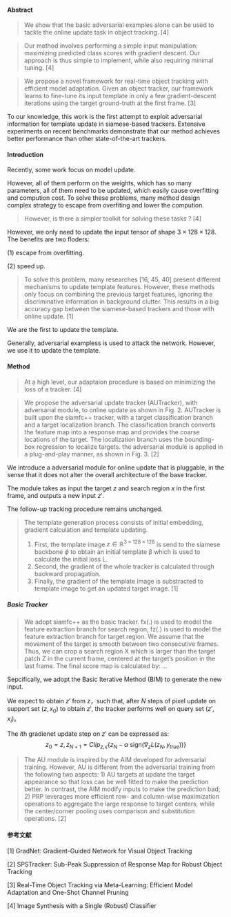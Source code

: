 #### Abstract

> We show that the basic adversarial examples alone can be used to tackle the online update task in object tracking. [4]

> Our method involves performing a simple input manipulation: maximizing predicted class scores with gradient descent. Our approach is thus simple to implement, while also requiring minimal tuning. [4]

> We propose a novel framework for real-time object tracking with efficient model adaptation. Given an object tracker, our framework learns to fine-tune its input template in only a few gradient-descent iterations using the target ground-truth at the first frame. [3]

To our knowledge, this work is the first attempt to exploit adversarial information for template update in siamese-based trackers. Extensive experiments on recent benchmarks demonstrate
that our method achieves better performance than other state-of-the-art trackers.

#### Introduction

Recently, some work focus on model update.

However, all of them perform on the weights, which has so many parameters, all of them need to be updated, which easily cause overfitting and compution cost. To solve these problems, many method design complex strategy to escape from overfiting and lower the compution.

> However, is there a simpler toolkit for solving these tasks ? [4]

 However, we only need to update the input tensor of shape $3\times 128\times128$. The benefits are two floders:

(1) escape from overfitting.

(2) speed up.

> To solve this problem, many researches [16, 45, 40] present different mechanisms to update template features. However, these methods only focus on combining the previous target features, ignoring the discriminative information in background clutter. This results in a big accuracy gap between the siamese-based trackers and those with online update. [1]

We are the  first to update the template.

Generally, adversarial exampless is used to attack the network. However, we use it to update the template.

#### Method

> At a high level, our adaptaion procedure is based on minimizing the loss of a tracker. [4]

> We propose the adversarial update tracker (AUTracker), with adversarial module, to online update as shown in Fig. 2. AUTracker is built upon the siamfc++ tracker, with a target classification branch and a target localization branch. The classification branch converts the feature map into a response map and provides the coarse locations of the target. The localization branch uses the bounding-box regression to localize targets. the adversarial module is applied in a plug-and-play manner, as shown in Fig. 3. [2]

We introduce a adversarial module for online update that is pluggable, in the sense that it does not alter the overall architecture of the base tracker.

The module takes as input the target $z$ and search region $x$ in the first frame, and outputs a new input $z'$.

The follow-up tracking procedure remains unchanged.

> The template generation process consists of initial embedding, gradient calculation and template updating.
>
> 1. First, the template image $z\in\mathbb R^{3\times128\times 128}$ is send to the siamese backbone $\phi$ to obtain an initial template β which is used to calculate the initial loss L.
> 2. Second, the gradient of the whole tracker is calculated through backward propagation.
> 3. Finally, the gradient of the template image is substracted to template image to get an updated target image. [1]

##### Basic Tracker

> We adopt siamfc++ as the basic tracker. fx(.) is used to model the feature extraction branch for search region, fz(.) is used to model the feature extraction branch for target region. We assume that the movement of the target is smooth between two consecutive frames. Thus, we can crop a search region X which is larger than the target patch Z in the current frame, centered at the target’s position in the last frame. The final score map is calculated by: ...

Sepcifically, we adopt the Basic Iterative Method (BIM) to generate the new input.

We expect to obtain $z'$ from $z$，such that, after $N$ steps of pixel update on support set $(z, x_0)$ to obtain $z'$, the tracker performs well on query set $(z', x_i)$。

The $i$th gradienet update step on $z'$ can be expressed as:
$$
z_0 = z, z_{N+1} = Clip_{z,\epsilon}\{z_N -\alpha \text{ sign}(\nabla_z L(z_N,y_{true}))\}
$$

> The AU module is inspired by the AIM developed for adversarial training. However, AU is different from the adversarial training from the following two aspects: 1) AU targets at update the target appearance so that loss can be well fitted to make the prediction better. In contrast, the AIM modify inputs to make the prediction bad; 2) PRP leverages more efficient row- and column-wise maximization operations to aggregate the large response to target centers, while the center/corner pooling uses comparison and substitution operations. [2]

#### 参考文献

[1] GradNet: Gradient-Guided Network for Visual Object Tracking

[2] SPSTracker: Sub-Peak Suppression of Response Map for Robust Object Tracking

[3] Real-Time Object Tracking via Meta-Learning: Efficient Model Adaptation and One-Shot Channel Pruning

[4] Image Synthesis with a Single (Robust) Classifier